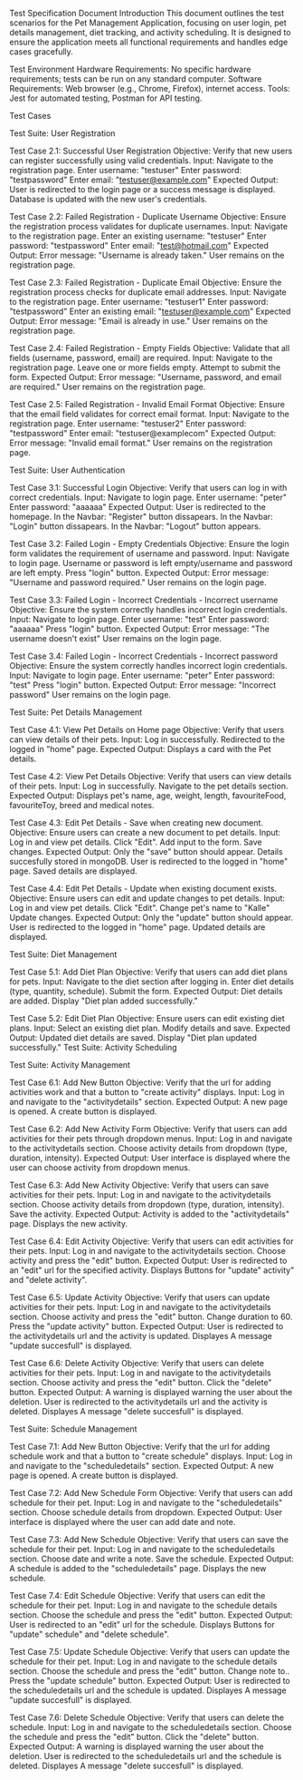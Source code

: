 Test Specification Document
Introduction
This document outlines the test scenarios for the Pet Management Application, focusing on user login, pet details management, diet tracking, and activity scheduling. It is designed to ensure the application meets all functional requirements and handles edge cases gracefully.

Test Environment
Hardware Requirements: No specific hardware requirements; tests can be run on any standard computer.
Software Requirements: Web browser (e.g., Chrome, Firefox), internet access.
Tools: Jest for automated testing, Postman for API testing.

Test Cases

Test Suite: User Registration

Test Case 2.1: Successful User Registration
Objective: Verify that new users can register successfully using valid credentials.
Input:
Navigate to the registration page.
Enter username: "testuser"
Enter password: "testpassword"
Enter email: "testuser@example.com"
Expected Output:
User is redirected to the login page or a success message is displayed.
Database is updated with the new user's credentials.

Test Case 2.2: Failed Registration - Duplicate Username
Objective: Ensure the registration process validates for duplicate usernames.
Input:
Navigate to the registration page.
Enter an existing username: "testuser"
Enter password: "testpassword"
Enter email: "test@hotmail.com"
Expected Output:
Error message: "Username is already taken."
User remains on the registration page.

Test Case 2.3: Failed Registration - Duplicate Email
Objective: Ensure the registration process checks for duplicate email addresses.
Input:
Navigate to the registration page.
Enter username: "testuser1"
Enter password: "testpassword"
Enter an existing email: "testuser@example.com"
Expected Output:
Error message: "Email is already in use."
User remains on the registration page.

Test Case 2.4: Failed Registration - Empty Fields
Objective: Validate that all fields (username, password, email) are required.
Input:
Navigate to the registration page.
Leave one or more fields empty.
Attempt to submit the form.
Expected Output:
Error message: "Username, password, and email are required."
User remains on the registration page.

Test Case 2.5: Failed Registration - Invalid Email Format
Objective: Ensure that the email field validates for correct email format.
Input:
Navigate to the registration page.
Enter username: "testuser2"
Enter password: "testpassword"
Enter email: "testuser@examplecom"
Expected Output:
Error message: "Invalid email format."
User remains on the registration page.

Test Suite: User Authentication

Test Case 3.1: Successful Login
Objective: Verify that users can log in with correct credentials.
Input:
Navigate to login page.
Enter username: "peter"
Enter password: "aaaaaa"
Expected Output:
User is redirected to the homepage.
In the Navbar: "Register" button dissapears.
In the Navbar: "Login" button dissapears.
In the Navbar: "Logout" button appears.

Test Case 3.2: Failed Login - Empty Credentials
Objective: Ensure the login form validates the requirement of username and password.
Input:
Navigate to login page.
Username or password is left empty/username and password are left empty.
Press "login" button.
Expected Output:
Error message: "Username and password required."
User remains on the login page.

Test Case 3.3: Failed Login - Incorrect Credentials - Incorrect username
Objective: Ensure the system correctly handles incorrect login credentials.
Input:
Navigate to login page.
Enter username: "test"
Enter password: "aaaaaa"
Press "login" button.
Expected Output:
Error message: "The username doesn't exist"
User remains on the login page.

Test Case 3.4: Failed Login - Incorrect Credentials - Incorrect password
Objective: Ensure the system correctly handles incorrect login credentials.
Input:
Navigate to login page.
Enter username: "peter"
Enter password: "test"
Press "login" button.
Expected Output:
Error message: "Incorrect password"
User remains on the login page.

Test Suite: Pet Details Management

Test Case 4.1: View Pet Details on Home page
Objective: Verify that users can view details of their pets.
Input:
Log in successfully.
Redirected to the logged in "home" page.
Expected Output:
Displays a card with the Pet details.

Test Case 4.2: View Pet Details
Objective: Verify that users can view details of their pets.
Input:
Log in successfully.
Navigate to the pet details section.
Expected Output:
Displays pet's name, age, weight, length, favouriteFood, favouriteToy, breed and medical notes.

Test Case 4.3: Edit Pet Details - Save when creating new document.
Objective: Ensure users can create a new document to pet details.
Input:
Log in and view pet details.
Click "Edit".
Add input to the form.
Save changes.
Expected Output:
Only the "save" button should appear.
Details succesfully stored in mongoDB.
User is redirected to the logged in "home" page.
Saved details are displayed.

Test Case 4.4: Edit Pet Details - Update when existing document exists.
Objective: Ensure users can edit and update changes to pet details.
Input:
Log in and view pet details.
Click "Edit".
Change pet's name to "Kalle"
Update changes.
Expected Output:
Only the "update" button should appear.
User is redirected to the logged in "home" page.
Updated details are displayed.

Test Suite: Diet Management

Test Case 5.1: Add Diet Plan
Objective: Verify that users can add diet plans for pets.
Input:
Navigate to the diet section after logging in.
Enter diet details (type, quantity, schedule).
Submit the form.
Expected Output:
Diet details are added.
Display "Diet plan added successfully."

Test Case 5.2: Edit Diet Plan
Objective: Ensure users can edit existing diet plans.
Input:
Select an existing diet plan.
Modify details and save.
Expected Output:
Updated diet details are saved.
Display "Diet plan updated successfully."
Test Suite: Activity Scheduling

Test Suite: Activity Management

Test Case 6.1: Add New Button
Objective: Verify that the url for adding activities work and that a button to "create activity" displays. 
Input:
Log in and navigate to the "activitydetails" section.
Expected Output:
A new page is opened.
A create button is displayed.

Test Case 6.2: Add New Activity Form
Objective: Verify that users can add activities for their pets through dropdown menus.
Input:
Log in and navigate to the activitydetails section.
Choose activity details from dropdown (type, duration, intensity).
Expected Output:
User interface is displayed where the user can choose activity from dropdown menus.

Test Case 6.3: Add New Activity
Objective: Verify that users can save activities for their pets.
Input:
Log in and navigate to the activitydetails section.
Choose activity details from dropdown (type, duration, intensity).
Save the activity.
Expected Output:
Activity is added to the "activitydetails" page.
Displays the new activity.

Test Case 6.4: Edit Activity
Objective: Verify that users can edit activities for their pets.
Input:
Log in and navigate to the activitydetails section.
Choose activity and press the "edit" button.
Expected Output:
User is redirected to an "edit" url for the specified activity.
Displays Buttons for "update" activity" and "delete activity".

Test Case 6.5: Update Activity
Objective: Verify that users can update activities for their pets.
Input:
Log in and navigate to the activitydetails section.
Choose activity and press the "edit" button.
Change duration to 60.
Press the "update activity" button.
Expected Output:
User is redirected to the activitydetails url and the activity is updated.
Displayes A message "update succesfull" is displayed.

Test Case 6.6: Delete Activity
Objective: Verify that users can delete activities for their pets.
Input:
Log in and navigate to the activitydetails section.
Choose activity and press the "edit" button.
Click the "delete" button.
Expected Output:
A warning is displayed warning the user about the deletion.
User is redirected to the activitydetails url and the activity is deleted.
Displayes A message "delete succesfull" is displayed.

Test Suite: Schedule Management

Test Case 7.1: Add New Button
Objective: Verify that the url for adding schedule work and that a button to "create schedule" displays. 
Input:
Log in and navigate to the "scheduledetails" section.
Expected Output:
A new page is opened.
A create button is displayed.

Test Case 7.2: Add New Schedule Form
Objective: Verify that users can add schedule for their pet.
Input:
Log in and navigate to the "scheduledetails" section.
Choose schedule details from dropdown.
Expected Output:
User interface is displayed where the user can add date and note.

Test Case 7.3: Add New Schedule
Objective: Verify that users can save the schedule for their pet.
Input:
Log in and navigate to the scheduledetails section.
Choose date and write a note.
Save the schedule.
Expected Output:
A schedule is added to the "scheduledetails" page.
Displays the new schedule.

Test Case 7.4: Edit Schedule
Objective: Verify that users can edit the schedule for their pet.
Input:
Log in and navigate to the schedule details section.
Choose the schedule and press the "edit" button.
Expected Output:
User is redirected to an "edit" url for the schedule.
Displays Buttons for "update" schedule" and "delete schedule".

Test Case 7.5: Update Schedule
Objective: Verify that users can update the schedule for their pet.
Input:
Log in and navigate to the schedule details section.
Choose the schedule and press the "edit" button.
Change note to..
Press the "update schedule" button.
Expected Output:
User is redirected to the scheduledetails url and the schedule is updated.
Displayes A message "update succesfull" is displayed.

Test Case 7.6: Delete Schedule
Objective: Verify that users can delete the schedule.
Input:
Log in and navigate to the scheduledetails section.
Choose the schedule and press the "edit" button.
Click the "delete" button.
Expected Output:
A warning is displayed warning the user about the deletion.
User is redirected to the scheduledetails url and the schedule is deleted.
Displayes A message "delete succesfull" is displayed.



